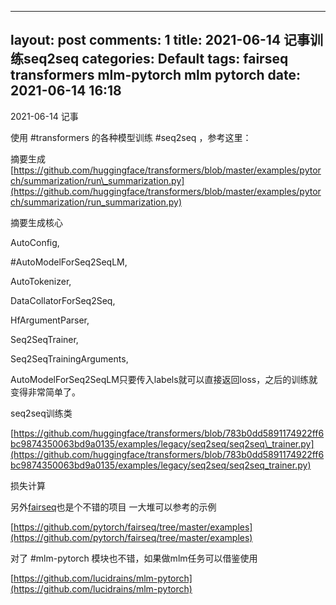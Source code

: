 

---
layout: post
comments: 1
title:  2021-06-14 记事训练seq2seq
categories: Default
tags: fairseq transformers mlm-pytorch mlm pytorch
date: 2021-06-14 16:18
---

 2021-06-14 记事

使用 #transformers 的各种模型训练 #seq2seq ，参考这里：

摘要生成
[https://github.com/huggingface/transformers/blob/master/examples/pytorch/summarization/run\_summarization.py](https://github.com/huggingface/transformers/blob/master/examples/pytorch/summarization/run_summarization.py)

摘要生成核心
  
AutoConfig,

#AutoModelForSeq2SeqLM,

AutoTokenizer,

DataCollatorForSeq2Seq,

HfArgumentParser,

Seq2SeqTrainer,

Seq2SeqTrainingArguments,

AutoModelForSeq2SeqLM只要传入labels就可以直接返回loss，之后的训练就变得非常简单了。

seq2seq训练类

[https://github.com/huggingface/transformers/blob/783b0dd5891174922ff6bc9874350063bd9a0135/examples/legacy/seq2seq/seq2seq\_trainer.py](https://github.com/huggingface/transformers/blob/783b0dd5891174922ff6bc9874350063bd9a0135/examples/legacy/seq2seq/seq2seq_trainer.py)



损失计算


另外[fairseq](https://github.com/pytorch/fairseq)也是个不错的项目 一大堆可以参考的示例

[https://github.com/pytorch/fairseq/tree/master/examples](https://github.com/pytorch/fairseq/tree/master/examples)

对了 #mlm-pytorch 模块也不错，如果做mlm任务可以借鉴使用

[https://github.com/lucidrains/mlm-pytorch](https://github.com/lucidrains/mlm-pytorch)